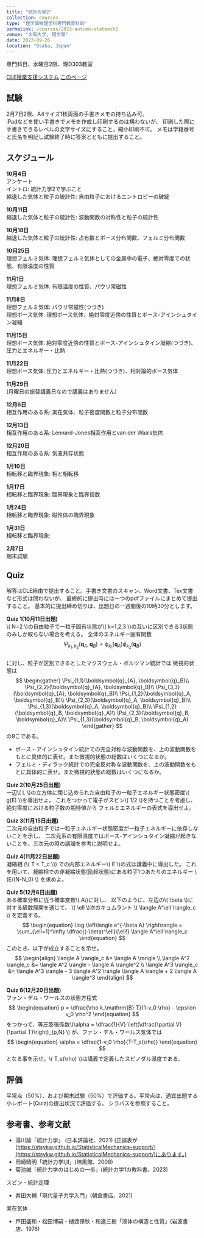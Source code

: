 ```yaml
---
title: "統計力学2"
collection: courses
type: "理学部物理学科専門教育科目"
permalink: /courses/2023-autumn-statmech2
venue: "大阪大学, 理学部"
date: 2023-09-26
location: "Osaka, Japan"
---
```


専門科目、水曜日2限、理D303教室

[CLE授業支援システム](https://www.cle.osaka-u.ac.jp/ultra/courses/_169351_1/cl/outline)
[このページ](https://stsykw.github.io/courses/2023-autumn-statmech2)

試験
---
2月7日2限、A4サイズ1枚両面の手書きメモの持ち込み可。  
iPadなどを使い手書きでメモを作成し印刷するのは構わないが、
印刷した際に手書きできるレベルの文字サイズにすること。縮小印刷不可。
メモは学籍番号と氏名を明記し試験終了時に答案とともに提出すること。


スケジュール
----------
**10月4日**  
アンケート  
イントロ: 統計力学2で学ぶこと  
縮退した気体と粒子の統計性: 自由粒子におけるエントロピーの破綻  

**10月11日**  
縮退した気体と粒子の統計性: 波動関数の対称性と粒子の統計性  

**10月18日**  
縮退した気体と粒子の統計性: 占有数とボース分布関数、フェルミ分布関数  

**10月25日**  
理想フェルミ気体: 理想フェルミ気体としての金属中の電子、絶対零度での状態、有限温度の性質  

**11月1日**  
理想フェルミ気体: 有限温度の性質、パウリ常磁性  

**11月8日**  
理想フェルミ気体: パウリ常磁性(つづき)  
理想ボース気体: 理想ボース気体、絶対零度近傍の性質とボース-アインシュタイン凝縮  

**11月15日**  
理想ボース気体: 絶対零度近傍の性質とボース-アインシュタイン凝縮(つづき)、圧力とエネルギー・比熱  

**11月22日**  
理想ボース気体: 圧力とエネルギー・比熱(つづき)、相対論的ボース気体  

**11月29日**  
(月曜日の振替講義日なので講義はありません)

**12月6日**  
相互作用のある系: 実在気体、粒子密度関数と粒子分布間数  

**12月13日**  
相互作用のある系: Lennard-Jones相互作用とvan der Waals気体  

**12月20日**  
相互作用のある系: 気液共存状態  

**1月10日**  
相転移と臨界現象: 相と相転移  

**1月17日**  
相転移と臨界現象: 臨界現象と臨界指数 
  
**1月24日**  
相転移と臨界現象: 磁性体の臨界現象   

**1月31日**  
相転移と臨界現象:  
  
**2月7日**  
期末試験  

Quiz
----

解答はCLE経由で提出すること。手書き文書のスキャン、Word文書、Tex文書など形式は問わないが、
最終的に提出時には一つのpdfファイルにまとめて提出すること。
基本的に提出締め切りは、出題日の一週間後の10時30分とします。


**Quiz 1(10月11日出題)**  
\\( N=2 \\)の自由粒子で一粒子固有状態が\\( k=1,2,3 \\)の互いに区別できる3状態のみしか取らない場合を考える。
全体のエネルギー固有関数
$$
\begin{equation*}
 \Psi_{k_1,k_2}(\boldsymbol{q}_{A},\boldsymbol{q}_{B}) = \phi_{k_1}(\boldsymbol{q}_{A}) \phi_{k_2}(\boldsymbol{q}_{B})
\end{equation*}
$$  
に対し、粒子が区別できるとしたマクスウェル・ボルツマン統計では
微視的状態は
$$
\begin{gather}
  \Psi_{1,1}(\boldsymbol{q}_{A}, \boldsymbol{q}_B)\\
  \Psi_{2,2}(\boldsymbol{q}_{A}, \boldsymbol{q}_B)\\
  \Psi_{3,3}(\boldsymbol{q}_{A}, \boldsymbol{q}_B)\\
  \Psi_{1,2}(\boldsymbol{q}_A, \boldsymbol{q}_B)\\
  \Psi_{2,3}(\boldsymbol{q}_A, \boldsymbol{q}_B)\\
  \Psi_{1,3}(\boldsymbol{q}_A, \boldsymbol{q}_B)\\
  \Psi_{1,2}(\boldsymbol{q}_B, \boldsymbol{q}_A)\\
  \Psi_{2,3}(\boldsymbol{q}_B, \boldsymbol{q}_A)\\
  \Psi_{1,3}(\boldsymbol{q}_B, \boldsymbol{q}_A)
  \end{gather}
$$
の9こである。
* ボース・アインシュタイン統計での完全対称な波動関数を、上の波動関数をもとに具体的に表せ。また微視的状態の総数はいくつになるか。
* フェルミ・ディラック統計での完全反対称な波動関数を、上の波動関数をもとに具体的に表せ。また微視的状態の総数はいくつになるか。

**Quiz 2(10月25日出題)**  
一辺\\( L \\)の立方体に閉じ込められた自由粒子の一粒子エネルギー状態密度\\( g(E) \\)を導出せよ。
これをつかって電子がスピン\\( 1/2 \\)を持つことを考慮し、絶対零度における粒子数の期待値から
フェルミエネルギーの表式を導出せよ。

**Quiz 3(11月15日出題)**  
二次元の自由粒子では一粒子エネルギー状態密度が一粒子エネルギーに依存しないことを示し、
二次元系の有限温度ではボース-アインシュタイン凝縮が起きないことを、三次元の時の議論を参考に説明せよ。

**Quiz 4(11月22日出題)**  
凝縮相 (\\( T < T_c \\)) での内部エネルギー\\( E \\)の式は講義中に導出した。
これを用いて、凝縮相での非凝縮状態(励起状態)にある粒子1つあたりのエネルギー \\(E/(N-N_0) \\) を求めよ。  

**Quiz 5(12月6日出題)**  
ある確率分布に従う確率変数\\( A\\)に対し、
以下のように、左辺の\\( \beta \\)に対する級数展開を通じて、
\\( \ell \\)次のキュムラント \\( \langle A^\ell \rangle_c \\)
を定義する。
$$
\begin{equation}
\log \left\langle e^{-\beta A} \right\rangle = \sum_{\ell=1}^\infty \dfrac{(-\beta)^\ell}{\ell!}
\langle A^\ell \rangle_c
\end{equation}
$$
このとき、以下が成立することを示せ。
$$
\begin{align}
\langle A \rangle_c &= \langle A \rangle \\
\langle A^2 \rangle_c  &= \langle A^2 \rangle - \langle A \rangle^2 \\
\langle A^3 \rangle_c  &= \langle A^3 \rangle - 3 \langle A^2 \rangle \langle A \rangle + 2 \langle A \rangle^3 
\end{align}
$$

**Quiz 6(12月20日出題)**  
ファン・デル・ワールスの状態方程式
$$
\begin{equation}
p = \dfrac{\rho k_\mathrm{B} T}{1-v_0 \rho} - \epsilon v_0 \rho^2
\end{equation}
$$
をつかって、等圧膨張係数\\(\alpha = \dfrac{1}{V} \left(\dfrac{\partial V}{\partial T}\right)_{p,N} \\)
が、ファン・デル・ワールス気体では
$$
\begin{equation}
\alpha = \dfrac{1-v_0 \rho}{T-T_s(\rho)}
\end{equation}
$$
となる事を示せ。\\( T_s(\rho) \\)は講義で定義したスピノダル温度である。

評価
---
平常点（50%）、および期末試験（50%）で評価する。平常点は、適宜出題する小レポート(Quiz)の提出状況で評価する。
シラバスを参照すること。



参考書、参考文献
-------------
* 湯川諭「統計力学」 (日本評論社、2021) (正誤表が[https://stsykw.github.io/StatisticalMechanics-support/](https://stsykw.github.io/StatisticalMechanics-support/)にあります。)
* 田崎晴明「統計力学I,II」(培風館、2008)
* 菊池誠「統計力学のはじめの一歩」(統計力学1の教科書、2023) 

スピン・統計定理
* 井田大輔「現代量子力学入門」(朝倉書店、2021)

実在気体
* 戸田盛和・松田博嗣・樋渡保秋・和達三樹「液体の構造と性質」(岩波書店、1976)
